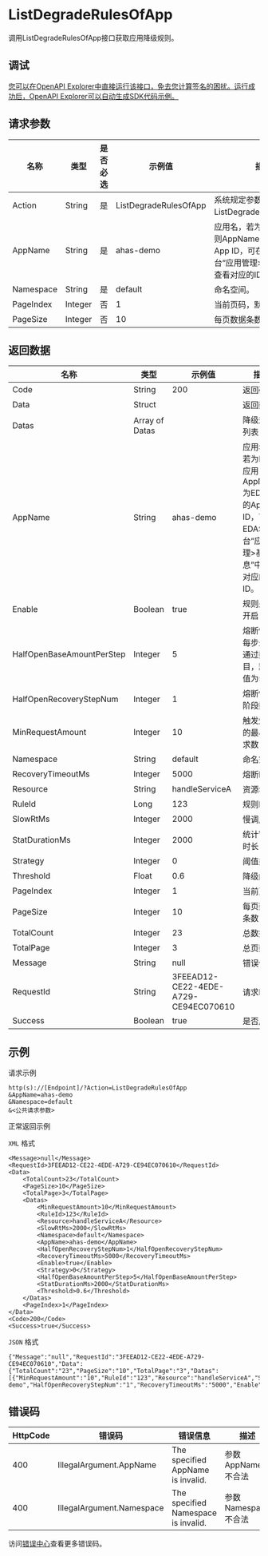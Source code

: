 # ListDegradeRulesOfApp

调用ListDegradeRulesOfApp接口获取应用降级规则。

## 调试

[您可以在OpenAPI Explorer中直接运行该接口，免去您计算签名的困扰。运行成功后，OpenAPI Explorer可以自动生成SDK代码示例。](https://api.aliyun.com/#product=ahas-openapi&api=ListDegradeRulesOfApp&type=RPC&version=2019-09-01)

## 请求参数

|名称|类型|是否必选|示例值|描述|
|--|--|----|---|--|
|Action|String|是|ListDegradeRulesOfApp|系统规定参数。取值：ListDegradeRulesOfApp。 |
|AppName|String|是|ahas-demo|应用名，若为EDAS应用，则AppName为EDAS中的App ID，可在EDAS控制台“应用管理\>基本信息”中查看对应的ID。 |
|Namespace|String|是|default|命名空间。 |
|PageIndex|Integer|否|1|当前页码，默认为1。 |
|PageSize|Integer|否|10|每页数据条数，默认为10。 |

## 返回数据

|名称|类型|示例值|描述|
|--|--|---|--|
|Code|String|200|返回码 |
|Data|Struct| |返回数据 |
|Datas|Array of Datas| |降级规则列表 |
|AppName|String|ahas-demo|应用名，若为EDAS应用，则AppName为EDAS中的App ID，可在EDAS控制台“应用管理\>基本信息”中查看对应的ID。 |
|Enable|Boolean|true|规则是否开启 |
|HalfOpenBaseAmountPerStep|Integer|5|熔断恢复每步最小通过数目，默认值为5。 |
|HalfOpenRecoveryStepNum|Integer|1|熔断恢复阶段数 |
|MinRequestAmount|Integer|10|触发熔断的最小请求数 |
|Namespace|String|default|命名空间 |
|RecoveryTimeoutMs|Integer|5000|熔断时长 |
|Resource|String|handleServiceA|资源名 |
|RuleId|Long|123|规则ID |
|SlowRtMs|Integer|2000|慢调用RT |
|StatDurationMs|Integer|2000|统计窗口时长 |
|Strategy|Integer|0|阈值类型 |
|Threshold|Float|0.6|降级阈值 |
|PageIndex|Integer|1|当前页码 |
|PageSize|Integer|10|每页数据条数 |
|TotalCount|Integer|23|总数据量 |
|TotalPage|Integer|3|总页数 |
|Message|String|null|错误信息 |
|RequestId|String|3FEEAD12-CE22-4EDE-A729-CE94EC070610|请求ID |
|Success|Boolean|true|是否成功 |

## 示例

请求示例

```
http(s)://[Endpoint]/?Action=ListDegradeRulesOfApp
&AppName=ahas-demo
&Namespace=default
&<公共请求参数>
```

正常返回示例

`XML` 格式

```
<Message>null</Message>
<RequestId>3FEEAD12-CE22-4EDE-A729-CE94EC070610</RequestId>
<Data>
    <TotalCount>23</TotalCount>
    <PageSize>10</PageSize>
    <TotalPage>3</TotalPage>
    <Datas>
        <MinRequestAmount>10</MinRequestAmount>
        <RuleId>123</RuleId>
        <Resource>handleServiceA</Resource>
        <SlowRtMs>2000</SlowRtMs>
        <Namespace>default</Namespace>
        <AppName>ahas-demo</AppName>
        <HalfOpenRecoveryStepNum>1</HalfOpenRecoveryStepNum>
        <RecoveryTimeoutMs>5000</RecoveryTimeoutMs>
        <Enable>true</Enable>
        <Strategy>0</Strategy>
        <HalfOpenBaseAmountPerStep>5</HalfOpenBaseAmountPerStep>
        <StatDurationMs>2000</StatDurationMs>
        <Threshold>0.6</Threshold>
    </Datas>
    <PageIndex>1</PageIndex>
</Data>
<Code>200</Code>
<Success>true</Success>
```

`JSON` 格式

```
{"Message":"null","RequestId":"3FEEAD12-CE22-4EDE-A729-CE94EC070610","Data":{"TotalCount":"23","PageSize":"10","TotalPage":"3","Datas":[{"MinRequestAmount":"10","RuleId":"123","Resource":"handleServiceA","SlowRtMs":"2000","Namespace":"default","AppName":"ahas-demo","HalfOpenRecoveryStepNum":"1","RecoveryTimeoutMs":"5000","Enable":"true","Strategy":"0","HalfOpenBaseAmountPerStep":"5","StatDurationMs":"2000","Threshold":"0.6"}],"PageIndex":"1"},"Code":"200","Success":"true"}
```

## 错误码

|HttpCode|错误码|错误信息|描述|
|--------|---|----|--|
|400|IllegalArgument.AppName|The specified AppName is invalid.|参数AppName不合法|
|400|IllegalArgument.Namespace|The specified Namespace is invalid.|参数Namespace不合法|

访问[错误中心](https://error-center.aliyun.com/status/product/ahas-openapi)查看更多错误码。

